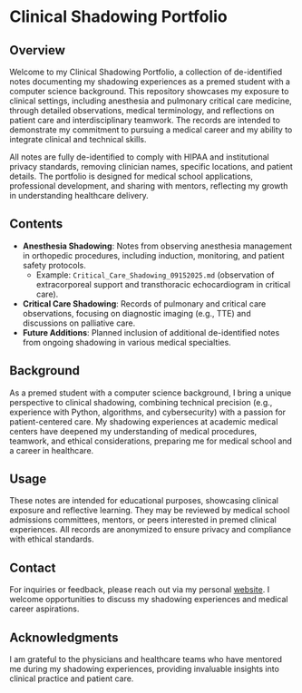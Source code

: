 # Clinical Shadowing Portfolio

## Overview
Welcome to my Clinical Shadowing Portfolio, a collection of de-identified notes documenting my shadowing experiences as a premed student with a computer science background. This repository showcases my exposure to clinical settings, including anesthesia and pulmonary critical care medicine, through detailed observations, medical terminology, and reflections on patient care and interdisciplinary teamwork. The records are intended to demonstrate my commitment to pursuing a medical career and my ability to integrate clinical and technical skills.

All notes are fully de-identified to comply with HIPAA and institutional privacy standards, removing clinician names, specific locations, and patient details. The portfolio is designed for medical school applications, professional development, and sharing with mentors, reflecting my growth in understanding healthcare delivery.

## Contents
- **Anesthesia Shadowing**: Notes from observing anesthesia management in orthopedic procedures, including induction, monitoring, and patient safety protocols.
  - Example: `Critical_Care_Shadowing_09152025.md` (observation of extracorporeal support and transthoracic echocardiogram in critical care).
- **Critical Care Shadowing**: Records of pulmonary and critical care observations, focusing on diagnostic imaging (e.g., TTE) and discussions on palliative care.
- **Future Additions**: Planned inclusion of additional de-identified notes from ongoing shadowing in various medical specialties.

## Background
As a premed student with a computer science background, I bring a unique perspective to clinical shadowing, combining technical precision (e.g., experience with Python, algorithms, and cybersecurity) with a passion for patient-centered care. My shadowing experiences at academic medical centers have deepened my understanding of medical procedures, teamwork, and ethical considerations, preparing me for medical school and a career in healthcare.

## Usage
These notes are intended for educational purposes, showcasing clinical exposure and reflective learning. They may be reviewed by medical school admissions committees, mentors, or peers interested in premed clinical experiences. All records are anonymized to ensure privacy and compliance with ethical standards.

## Contact
For inquiries or feedback, please reach out via my personal [website](collingeorge9.wordpress.com/contact). I welcome opportunities to discuss my shadowing experiences and medical career aspirations.

## Acknowledgments
I am grateful to the physicians and healthcare teams who have mentored me during my shadowing experiences, providing invaluable insights into clinical practice and patient care.

